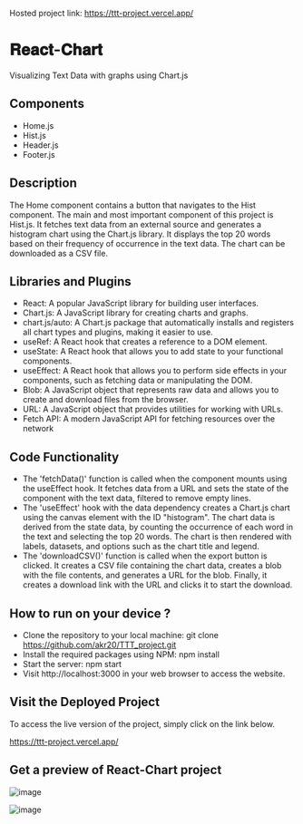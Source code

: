 Hosted project link: https://ttt-project.vercel.app/

<span style="font-size: 900px; font-weight: bold;font-family: Cambria Math;"><h1> 𝐑𝐞𝐚𝐜𝐭-𝐂𝐡𝐚𝐫𝐭 </h1></span>

Visualizing Text Data with graphs using Chart.js

<h2> Components </h2>

- Home.js
- Hist.js 
- Header.js 
- Footer.js

<h2> Description </h2>

The Home component contains a button that navigates to the Hist component. The main and most important component of this project is Hist.js. It fetches text data from an external source and generates a histogram chart using the Chart.js library. It displays the top 20 words based on their frequency of occurrence in the text data. The chart can be downloaded as a CSV file.

<h2> Libraries and Plugins </h2>

- React: A popular JavaScript library for building user interfaces.
- Chart.js: A JavaScript library for creating charts and graphs.
- chart.js/auto: A Chart.js package that automatically installs and registers all chart types and plugins, making it easier to use.
- useRef: A React hook that creates a reference to a DOM element.
- useState: A React hook that allows you to add state to your functional components.
- useEffect: A React hook that allows you to perform side effects in your components, such as fetching data or manipulating the DOM.
- Blob: A JavaScript object that represents raw data and allows you to create and download files from the browser.
- URL: A JavaScript object that provides utilities for working with URLs.
- Fetch API: A modern JavaScript API for fetching resources over the network 

<h2> Code Functionality </h2>

- The 'fetchData()' function is called when the component mounts using the useEffect hook. It fetches data from a URL and sets the state of the component with the text data, filtered to remove empty lines.
- The 'useEffect' hook with the data dependency creates a Chart.js chart using the canvas element with the ID "histogram". The chart data is derived from the state data, by counting the occurrence of each word in the text and selecting the top 20 words. The chart is then rendered with labels, datasets, and options such as the chart title and legend.
- The 'downloadCSV()' function is called when the export button is clicked. It creates a CSV file containing the chart data, creates a blob with the file contents, and generates a URL for the blob. Finally, it creates a download link with the URL and clicks it to start the download.
  
<h2> How to run on your device ? </h2>

- Clone the repository to your local machine: git clone https://github.com/akr20/TTT_project.git
- Install the required packages using NPM: npm install
- Start the server: npm start
- Visit http://localhost:3000 in your web browser to access the website.
  
<h2> Visit the Deployed Project </h2>

To access the live version of the project, simply click on the link below.

https://ttt-project.vercel.app/

<h2> Get a preview of React-Chart project </h2>

![image](https://github.com/AKR20/TTT_project/assets/95629408/37952b41-2f2f-4e1c-bd65-8d19affdd7c4)

![image](https://github.com/AKR20/TTT_project/assets/95629408/a6962482-2c5f-4caf-83d5-7adab8d9aac3)

  
  
  
